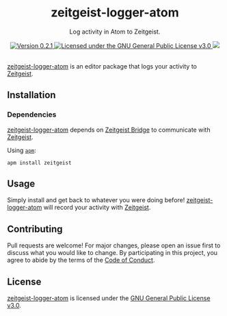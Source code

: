 <div align="center">
  <h1>zeitgeist-logger-atom</h1>
  <p>Log activity in Atom to Zeitgeist.</p>
  <a href="https://github.com/paysonwallach/zeitgeist-logger-atom/releases/latest">
    <img alt="Version 0.2.1" src="https://img.shields.io/badge/version-0.2.1-red.svg?cacheSeconds=2592000&style=flat-square" />
  </a>
  <a href="https://github.com/paysonwallach/zeitgeist-logger-atom/blob/master/LICENSE" target="\_blank">
    <img alt="Licensed under the GNU General Public License v3.0" src="https://img.shields.io/github/license/paysonwallach/zeitgeist-logger-atom?style=flat-square" />
  <a href=https://buymeacoffee.com/paysonwallach>
    <img src=https://img.shields.io/badge/donate-Buy%20me%20a%20coffe-yellow?style=flat-square>
  </a>
  <br>
  <br>
</div>

[zeitgeist-logger-atom](https://github.com/paysonwallach/zeitgeist-logger-atom) is an editor package that logs your activity to [Zeitgeist](https://launchpad.net/zeitgeist-project).

## Installation

### Dependencies

[zeitgeist-logger-atom](https://github.com/paysonwallach/zeitgeist-logger-atom) depends on [Zeitgeist Bridge](https://github.com/paysonwallach/zeitgeist-bridge) to communicate with [Zeitgeist](https://launchpad.net/zeitgeist-project).

Using [`apm`](https://github.com/atom/apm):

```shell
apm install zeitgeist
```

## Usage

Simply install and get back to whatever you were doing before! [zeitgeist-logger-atom](https://github.com/paysonwallach/zeitgeist-logger-atom) will record your activity with [Zeitgeist](https://launchpad.net/zeitgeist-project).

## Contributing

Pull requests are welcome! For major changes, please open an issue first to discuss what you would like to change. By participating in this project, you agree to abide by the terms of the [Code of Conduct](https://github.com/paysonwallach/zeitgeist-logger-atom/blob/master/CODE_OF_CONDUCT.md).

## License

[zeitgeist-logger-atom](https://github.com/paysonwallach/zeitgeist-logger-atom) is licensed under the [GNU General Public License v3.0](https://github.com/paysonwallach/zeitgeist-logger-atom/blob/master/LICENSE).
